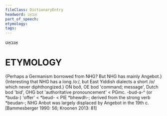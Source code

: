 ```yaml
---
fileClass: DictionaryEntry
headword: אָנבאָט
part_of_speech: 
etymology: 
tags: 
---
```

אָנבאָט

ETYMOLOGY
===========
{Perhaps a Germanism borrowed from NHG? But NHG has mainly Angebot.}
{Interesting that NHG has a long /oː/, but East Yiddish dialects a short /o/ which never diphthongized.}
ON boð, OE bod 'command; message', Dutch bod 'bid', OHG bot 'authoritative pronouncement' < PGmc. -bud-a-ⁿ (or *buda-) 'offer' < *beud- < PIE *bhewdh-; derived from the strong verb *beudan-; 
NHG Anbot was largely displaced by Angebot in the 19th c. 
[Bammesberger 1990: 56; Kroonen 2013: 81]